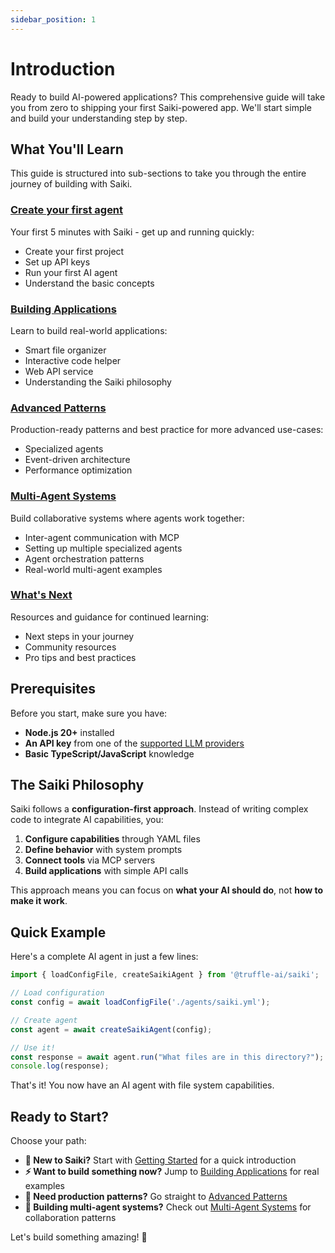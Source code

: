 ```yaml
---
sidebar_position: 1
---
```


# Introduction

Ready to build AI-powered applications? This comprehensive guide will take you from zero to shipping your first Saiki-powered app. We'll start simple and build your understanding step by step.

## What You'll Learn

This guide is structured into sub-sections to take you through the entire journey of building with Saiki.

### [Create your first agent](./create-first-agent)
Your first 5 minutes with Saiki - get up and running quickly:
- Create your first project
- Set up API keys
- Run your first AI agent
- Understand the basic concepts

### [Building Applications](./building-applications)
Learn to build real-world applications:
- Smart file organizer
- Interactive code helper
- Web API service
- Understanding the Saiki philosophy

### [Advanced Patterns](./advanced-patterns)
Production-ready patterns and best practice for more advanced use-cases:
- Specialized agents
- Event-driven architecture
- Performance optimization

### [Multi-Agent Systems](./multi-agent-systems)
Build collaborative systems where agents work together:
- Inter-agent communication with MCP
- Setting up multiple specialized agents
- Agent orchestration patterns
- Real-world multi-agent examples

### [What's Next](./whats-next)
Resources and guidance for continued learning:
- Next steps in your journey
- Community resources
- Pro tips and best practices

## Prerequisites

Before you start, make sure you have:

- **Node.js 20+** installed
- **An API key** from one of the [supported LLM providers](../../guides/configuring-saiki/llm/)
- **Basic TypeScript/JavaScript** knowledge

## The Saiki Philosophy

Saiki follows a **configuration-first approach**. Instead of writing complex code to integrate AI capabilities, you:

1. **Configure capabilities** through YAML files
2. **Define behavior** with system prompts
3. **Connect tools** via MCP servers
4. **Build applications** with simple API calls

This approach means you can focus on **what your AI should do**, not **how to make it work**.

## Quick Example

Here's a complete AI agent in just a few lines:

```typescript
import { loadConfigFile, createSaikiAgent } from '@truffle-ai/saiki';

// Load configuration
const config = await loadConfigFile('./agents/saiki.yml');

// Create agent
const agent = await createSaikiAgent(config);

// Use it!
const response = await agent.run("What files are in this directory?");
console.log(response);
```

That's it! You now have an AI agent with file system capabilities.

## Ready to Start?

Choose your path:

- **🚀 New to Saiki?** Start with [Getting Started](./getting-started) for a quick introduction
- **⚡ Want to build something now?** Jump to [Building Applications](./building-applications) for real examples
- **🎯 Need production patterns?** Go straight to [Advanced Patterns](./advanced-patterns)
- **🤖 Building multi-agent systems?** Check out [Multi-Agent Systems](./multi-agent-systems) for collaboration patterns

Let's build something amazing! 🎉 